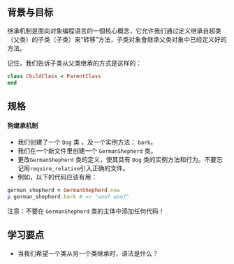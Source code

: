 ## 背景与目标

继承机制是面向对象编程语言的一個核心概念，它允许我们通过定义继承自超类（父类）的子类（子类）来“转移”方法，子类对象會继承父类对象中已经定义好的方法。

记住，我们告诉子类从父类继承的方式是这样的：

```ruby
class ChildClass < ParentClass
end
```

## 规格

#### 狗继承机制

- 我们创建了一个 `Dog` 类 ，及一个实例方法： `bark`。
- 我们在一个新文件里创建一个 `GermanShepherd` 类。
- 更改`GermanShepherd` 类的定义，使其具有 `Dog` 类的实例方法和行为。不要忘记用`require_relative`引入正确的文件。
- 例如，以下的代码应该有用：

```ruby
german_shepherd = GermanShepherd.new
p german_shepherd.bark # => "woof woof"
```

注意：不要在 `GermanShepherd` 类的主体中添加任何代码！

## 学习要点

- 当我们希望一个类从另一个类继承时，语法是什么？
